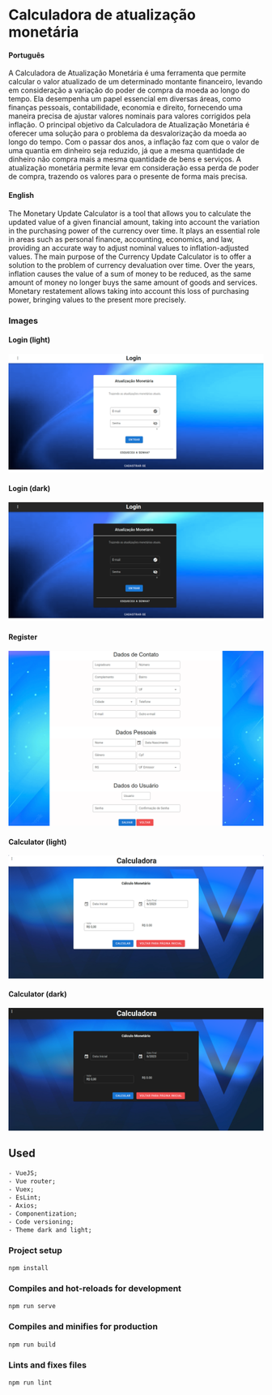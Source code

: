 # Calculadora de atualização monetária

#### Português
A Calculadora de Atualização Monetária é uma ferramenta que permite calcular o valor atualizado de um determinado montante financeiro, levando em consideração a variação do poder de compra da moeda ao longo do tempo. Ela desempenha um papel essencial em diversas áreas, como finanças pessoais, contabilidade, economia e direito, fornecendo uma maneira precisa de ajustar valores nominais para valores corrigidos pela inflação.
O principal objetivo da Calculadora de Atualização Monetária é oferecer uma solução para o problema da desvalorização da moeda ao longo do tempo. Com o passar dos anos, a inflação faz com que o valor de uma quantia em dinheiro seja reduzido, já que a mesma quantidade de dinheiro não compra mais a mesma quantidade de bens e serviços. A atualização monetária permite levar em consideração essa perda de poder de compra, trazendo os valores para o presente de forma mais precisa. 

#### English

The Monetary Update Calculator is a tool that allows you to calculate the updated value of a given financial amount, taking into account the variation in the purchasing power of the currency over time. It plays an essential role in areas such as personal finance, accounting, economics, and law, providing an accurate way to adjust nominal values ​​to inflation-adjusted values.
The main purpose of the Currency Update Calculator is to offer a solution to the problem of currency devaluation over time. Over the years, inflation causes the value of a sum of money to be reduced, as the same amount of money no longer buys the same amount of goods and services. Monetary restatement allows taking into account this loss of purchasing power, bringing values ​​to the present more precisely.

### Images

#### Login (light)
<img src="src/assets/tela-login-claro.png">

#### Login (dark)
<img src="src/assets/tela-login-escuro.png">

#### Register
<img src="src/assets/tela-cadastro.png">

#### Calculator (light)
<img src="src/assets/tela-calculadora-clara.png">

#### Calculator (dark)
<img src="src/assets/tela-calculadora-escura.png">

## Used
```
- VueJS;
- Vue router;
- Vuex;
- EsLint;
- Axios;
- Componentization;
- Code versioning; 
- Theme dark and light;
```
### Project setup
```
npm install
```

### Compiles and hot-reloads for development
```
npm run serve
```

### Compiles and minifies for production
```
npm run build
```

### Lints and fixes files
```
npm run lint
```


